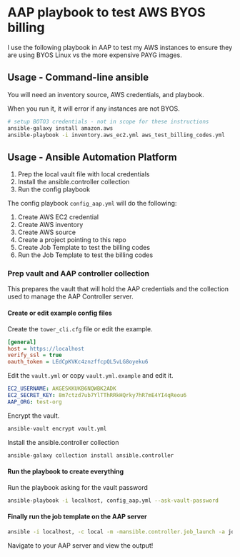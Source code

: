 # AAP playbook to test AWS BYOS billing

I use the following playbook in AAP to test my AWS instances to ensure they are
using BYOS Linux vs the more expensive PAYG images.

## Usage - Command-line ansible

You will need an inventory source, AWS credentials, and playbook.

When you run it, it will error if any instances are not BYOS.

```bash
# setup BOTO3 credentials - not in scope for these instructions
ansible-galaxy install amazon.aws
ansible-playbook -i inventory.aws_ec2.yml aws_test_billing_codes.yml
```

## Usage - Ansible Automation Platform

1. Prep the local vault file with local credentials
2. Install the ansible.controller collection
3. Run the config playbook

The config playbook `config_aap.yml` will do the following:

1. Create AWS EC2 credential
2. Create AWS inventory
3. Create AWS source
4. Create a project pointing to this repo
5. Create Job Template to test the billing codes
5. Run the Job Template to test the billing codes

### Prep vault and AAP controller collection

This prepares the vault that will hold the AAP credentials and the collection
used to manage the AAP Controller server.


#### Create or edit example config files

Create the `tower_cli.cfg` file or edit the example.

```ini
[general]
host = https://localhost
verify_ssl = true
oauth_token = LEdCpKVKc4znzffcpQL5vLG8oyeku6
```

Edit the `vault.yml` or copy `vault.yml.example` and edit it.

```yaml
EC2_USERNAME: AKGESKKUKB6NQWBK2ADK
EC2_SECRET_KEY: 8m7ctzd7ub7YlTThRRkHQrky7hR7mE4YI4qReou6
AAP_ORG: test-org
```

Encrypt the vault.

```bash
ansible-vault encrypt vault.yml
```

Install the ansible.controller collection

```bash
ansible-galaxy collection install ansible.controller
```

#### Run the playbook to create everything

Run the playbook asking for the vault password

```bash
ansible-playbook -i localhost, config_aap.yml --ask-vault-password
```

#### Finally run the job template on the AAP server

```bash
ansible -i localhost, -c local -m -mansible.controller.job_launch -a job_template=AWS-Test-Billing-Codes all
```

Navigate to your AAP server and view the output!

